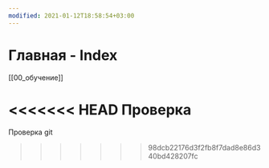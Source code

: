 ```yaml
---
modified: 2021-01-12T18:58:54+03:00
---
```


# Главная - Index

[[00_обучение]]

<<<<<<< HEAD
Проверка
=======
Проверка git
>>>>>>> 98dcb22176d3f2fb8f7dad8e86d340bd428207fc
